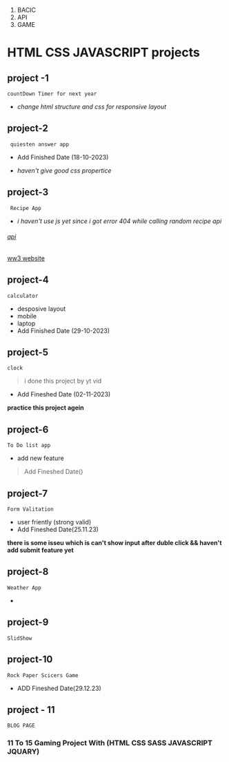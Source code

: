 1. BACIC 
2. API 
3. GAME
# HTML CSS  JAVASCRIPT projects

## project -1

```
countDown Timer for next year 
```

- *change html structure and css for responsive layout*

## project-2
```
 quiesten answer app 
```
- Add Finished Date (18-10-2023)

- *haven't give good css propertice*

## project-3

```
 Recipe App 
```

- *i haven't use js yet since i got error 404 while calling random recipe api* 

###### [api](https://www.ww3.com)
<a href="//ww3shole.ww3.com">ww3 website</a>


## project-4

```
calculator
```

- desposive layout 
- mobile
- laptop
- Add Finished Date (29-10-2023)

## project-5

```
clock 
```
 > i done this project by yt vid
- Add Fineshed Date (02-11-2023)

**practice this project agein**

## project-6

```
To Do list app
```
- add new feature 
> Add Fineshed Date()


## project-7

```
Form Valitation 
```
- user friently (strong valid)
- Add Fineshed Date(25.11.23)

**there is some isseu which is can't show input after duble click && haven't add submit feature yet**

## project-8

```
Weather App
```
-  
## project-9
```
SlidShow
```

## project-10

```
Rock Paper Scicers Game 

```
- ADD Fineshed Date(29.12.23)


## project - 11
```
BLOG PAGE
```

### 11 To 15 Gaming Project With (HTML CSS SASS JAVASCRIPT JQUARY)



